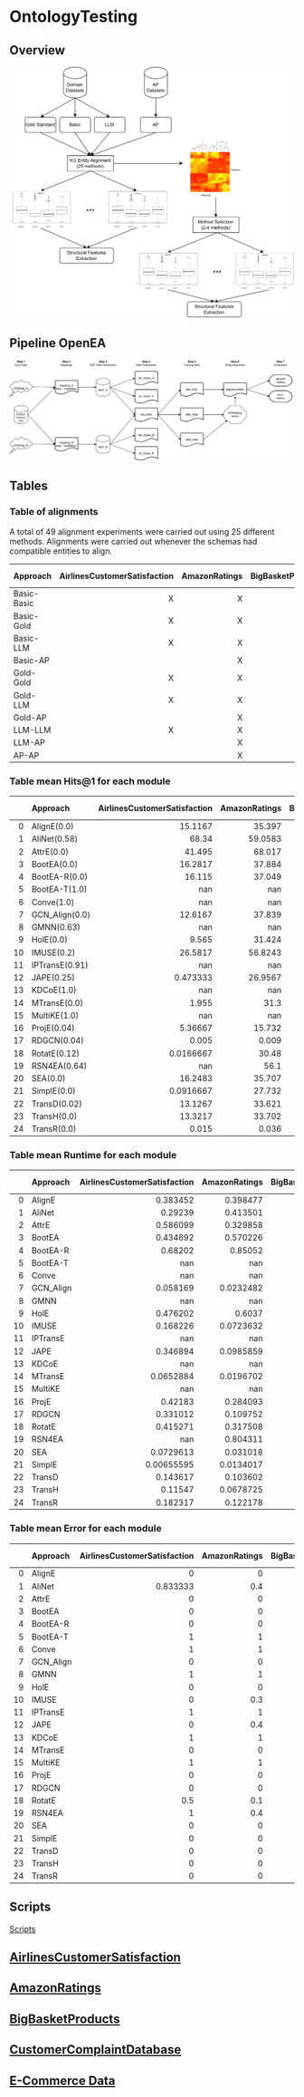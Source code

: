 # OntologyTesting

## Overview

![Overview Figure](./FiguresAndTables/graphicalAbstract.png "Overview Figure")

## Pipeline OpenEA

![Entity Alignment OpenEA Pipeline](./FiguresAndTables/pipelineAlignmentOpenEA.png.png "Entity Alignment OpenEA Pipeline")


## Tables

### Table of alignments

A total of 49 alignment experiments were carried out using 25 different methods. Alignments were carried out whenever the schemas had compatible entities to align.

| Approach       |   AirlinesCustomerSatisfaction |   AmazonRatings |   BigBasketProducts |   BrazilianE-commerce |   E-CommerceData | Customer Satisfaction |
|:---------------|-------------------------------:|----------------:|--------------------:|----------------------:|-----------------:|----------------------:|
| Basic-Basic | X | X | X | X | X | X |
| Basic-Gold | X | X | X | X | X | X |
| Basic-LLM | X | X | X | X | X | X |
| Basic-AP |  | X | X |  |  |  |
| Gold-Gold | X | X | X | X | X | X |
| Gold-LLM | X | X | X | X | X | X |
| Gold-AP |  | X | X | X | X |  |
| LLM-LLM | X | X | X | X | X | X |
| LLM-AP |  | X | X | X | X |  |
| AP-AP |  | X | X | X | X |  |



### Table mean Hits@1 for each module
|    | Approach       |   AirlinesCustomerSatisfaction |   AmazonRatings |   BigBasketProducts |   BrazilianE-commerce |   E-CommerceData |   meanH@1 |
|---:|:---------------|-------------------------------:|----------------:|--------------------:|----------------------:|-----------------:|----------:|
|  0 | AlignE(0.0)    |                     15.1167    |         35.397  |             29.568  |              24.1625  |          31.8589 |  27.2206  |
|  1 | AliNet(0.58)   |                     68.34      |         59.0583 |             55.52   |              70.28    |          60.0125 |  62.6422  |
|  2 | AttrE(0.0)     |                     41.495     |         68.017  |             60.927  |              59.01    |          42.6556 |  54.4209  |
|  3 | BootEA(0.0)    |                     16.2817    |         37.884  |             30.609  |              26.3525  |          31.8378 |  28.593   |
|  4 | BootEA-R(0.0)  |                     16.115     |         37.049  |             29.894  |              25.7637  |          32.1722 |  28.1988  |
|  5 | BootEA-T(1.0)  |                    nan         |        nan      |            nan      |             nan       |         nan      | nan       |
|  6 | Conve(1.0)     |                    nan         |        nan      |            nan      |             nan       |         nan      | nan       |
|  7 | GCN_Align(0.0) |                     12.6167    |         37.839  |             28.626  |              25.1512  |          29.7511 |  26.7968  |
|  8 | GMNN(0.63)     |                    nan         |        nan      |             86.41   |             100       |          99.7783 |  95.3961  |
|  9 | HolE(0.0)      |                      9.565     |         31.424  |             21.849  |              19.115   |          25.9356 |  21.5777  |
| 10 | IMUSE(0.2)     |                     26.5817    |         56.8243 |             44.3389 |              89.925   |          57.0533 |  54.9446  |
| 11 | IPTransE(0.91) |                    nan         |        nan      |            nan      |             nan       |          33.035  |  33.035   |
| 12 | JAPE(0.25)     |                      0.473333  |         26.9567 |             23.4478 |              22.1033  |          16.0225 |  17.8007  |
| 13 | KDCoE(1.0)     |                    nan         |        nan      |            nan      |             nan       |         nan      | nan       |
| 14 | MTransE(0.0)   |                      1.955     |         31.3    |             24.849  |              19.7     |          13.96   |  18.3528  |
| 15 | MultiKE(1.0)   |                    nan         |        nan      |            nan      |             nan       |         nan      | nan       |
| 16 | ProjE(0.04)    |                      5.36667   |         15.732  |             12.722  |               6.85125 |          24.5429 |  13.043   |
| 17 | RDGCN(0.04)    |                      0.005     |          0.009  |             72.8244 |              34.8486  |          19.6678 |  25.471   |
| 18 | RotatE(0.12)   |                      0.0166667 |         30.48   |             28.801  |              24.3987  |          31.4356 |  23.0264  |
| 19 | RSN4EA(0.64)   |                    nan         |         56.1    |             58.0875 |              63.4267  |          61.2425 |  59.7142  |
| 20 | SEA(0.0)       |                     16.2483    |         35.707  |             29.059  |              24.575   |          32.2056 |  27.559   |
| 21 | SimplE(0.0)    |                      0.0916667 |         27.732  |             22.209  |              20.775   |          23.4344 |  18.8484  |
| 22 | TransD(0.02)   |                     13.1267    |         33.621  |             26.36   |              19.73    |          29.6863 |  24.5048  |
| 23 | TransH(0.0)    |                     13.3217    |         33.702  |             26.211  |              21.3675  |          29.2789 |  24.7762  |
| 24 | TransR(0.0)    |                      0.015     |          0.036  |              0.08   |               0.03875 |           0.39   |   0.11195 |

### Table mean Runtime for each module
|    | Approach   |   AirlinesCustomerSatisfaction |   AmazonRatings |   BigBasketProducts |   BrazilianE-commerce |   E-CommerceData |    meanTime |
|---:|:-----------|-------------------------------:|----------------:|--------------------:|----------------------:|-----------------:|------------:|
|  0 | AlignE     |                     0.383452   |       0.398477  |          0.140399   |            0.217742   |       0.308854   |   0.289785  |
|  1 | AliNet     |                     0.29239    |       0.413501  |          0.128083   |            0.70534    |       0.176202   |   0.343103  |
|  2 | AttrE      |                     0.586099   |       0.329858  |          0.175498   |            0.334752   |       0.166925   |   0.318626  |
|  3 | BootEA     |                     0.434692   |       0.570226  |          0.148005   |            0.312151   |       0.297753   |   0.352566  |
|  4 | BootEA-R   |                     0.68202    |       0.85052   |          0.319472   |            0.575235   |       0.539029   |   0.593255  |
|  5 | BootEA-T   |                   nan          |     nan         |        nan          |          nan          |     nan          | nan         |
|  6 | Conve      |                   nan          |     nan         |        nan          |          nan          |     nan          | nan         |
|  7 | GCN_Align  |                     0.058169   |       0.0232482 |          0.00354892 |            0.00614488 |       0.00766333 |   0.0197549 |
|  8 | GMNN       |                   nan          |     nan         |          1          |            1          |       0.853034   |   0.951011  |
|  9 | HolE       |                     0.476202   |       0.6037    |          0.350937   |            0.388389   |       0.505976   |   0.465041  |
| 10 | IMUSE      |                     0.168226   |       0.0723632 |          0.017393   |            0.0208482  |       0.0119694  |   0.05816   |
| 11 | IPTransE   |                   nan          |     nan         |        nan          |          nan          |       0.0682923  |   0.0682923 |
| 12 | JAPE       |                     0.346894   |       0.0985859 |          0.0333028  |            0.0554822  |       0.0379448  |   0.114442  |
| 13 | KDCoE      |                   nan          |     nan         |        nan          |          nan          |     nan          | nan         |
| 14 | MTransE    |                     0.0652884  |       0.0196702 |          0.00771234 |            0.0231861  |       0.0155308  |   0.0262776 |
| 15 | MultiKE    |                   nan          |     nan         |        nan          |          nan          |     nan          | nan         |
| 16 | ProjE      |                     0.42183    |       0.284093  |          0.13603    |            0.225391   |       0.322763   |   0.278021  |
| 17 | RDGCN      |                     0.331012   |       0.109752  |          0.337565   |            0.468765   |       0.510758   |   0.351571  |
| 18 | RotatE     |                     0.415271   |       0.317508  |          0.146911   |            0.196299   |       0.257131   |   0.266624  |
| 19 | RSN4EA     |                   nan          |       0.804311  |          0.275658   |            0.778985   |       0.88147    |   0.685106  |
| 20 | SEA        |                     0.0729613  |       0.031018  |          0.00693881 |            0.0286398  |       0.0295775  |   0.0338271 |
| 21 | SimplE     |                     0.00655595 |       0.0134017 |          0.0136943  |            0.0152445  |       0.0206047  |   0.0139002 |
| 22 | TransD     |                     0.143617   |       0.103602  |          0.0398369  |            0.0595628  |       0.0886751  |   0.0870588 |
| 23 | TransH     |                     0.11547    |       0.0678725 |          0.0253032  |            0.0604899  |       0.0898547  |   0.0717979 |
| 24 | TransR     |                     0.182317   |       0.122178  |          0.066497   |            0.0796253  |       0.126292   |   0.115382  |

### Table mean Error for each module
|    | Approach   |   AirlinesCustomerSatisfaction |   AmazonRatings |   BigBasketProducts |   BrazilianE-commerce |   E-CommerceData |   meanError |
|---:|:-----------|-------------------------------:|----------------:|--------------------:|----------------------:|-----------------:|------------:|
|  0 | AlignE     |                       0        |             0   |                 0   |                 0     |         0        |        0    |
|  1 | AliNet     |                       0.833333 |             0.4 |                 0.5 |                 0.625 |         0.555556 |        0.58 |
|  2 | AttrE      |                       0        |             0   |                 0   |                 0     |         0        |        0    |
|  3 | BootEA     |                       0        |             0   |                 0   |                 0     |         0        |        0    |
|  4 | BootEA-R   |                       0        |             0   |                 0   |                 0     |         0        |        0    |
|  5 | BootEA-T   |                       1        |             1   |                 1   |                 1     |         1        |        1    |
|  6 | Conve      |                       1        |             1   |                 1   |                 1     |         1        |        1    |
|  7 | GCN_Align  |                       0        |             0   |                 0   |                 0     |         0        |        0    |
|  8 | GMNN       |                       1        |             1   |                 0.3 |                 0.5   |         0.333333 |        0.63 |
|  9 | HolE       |                       0        |             0   |                 0   |                 0     |         0        |        0    |
| 10 | IMUSE      |                       0        |             0.3 |                 0.1 |                 0.25  |         0.333333 |        0.2  |
| 11 | IPTransE   |                       1        |             1   |                 1   |                 1     |         0.555556 |        0.91 |
| 12 | JAPE       |                       0        |             0.4 |                 0.1 |                 0.625 |         0.111111 |        0.25 |
| 13 | KDCoE      |                       1        |             1   |                 1   |                 1     |         1        |        1    |
| 14 | MTransE    |                       0        |             0   |                 0   |                 0     |         0        |        0    |
| 15 | MultiKE    |                       1        |             1   |                 1   |                 1     |         1        |        1    |
| 16 | ProjE      |                       0        |             0   |                 0   |                 0     |         0.222222 |        0.04 |
| 17 | RDGCN      |                       0        |             0   |                 0.1 |                 0.125 |         0        |        0.04 |
| 18 | RotatE     |                       0.5      |             0.1 |                 0   |                 0     |         0        |        0.12 |
| 19 | RSN4EA     |                       1        |             0.4 |                 0.6 |                 0.625 |         0.555556 |        0.64 |
| 20 | SEA        |                       0        |             0   |                 0   |                 0     |         0        |        0    |
| 21 | SimplE     |                       0        |             0   |                 0   |                 0     |         0        |        0    |
| 22 | TransD     |                       0        |             0   |                 0   |                 0     |         0.111111 |        0.02 |
| 23 | TransH     |                       0        |             0   |                 0   |                 0     |         0        |        0    |
| 24 | TransR     |                       0        |             0   |                 0   |                 0     |         0        |        0    |




## Scripts

[Scripts](./Scripts)

## [AirlinesCustomerSatisfaction](./AirlinesCustomerSatisfaction/)

## [AmazonRatings](./AmazonRatings/)

## [BigBasketProducts](./BigBasketProducts/)

## [CustomerComplaintDatabase](./CustomerComplaintDatabase/)

## [E-Commerce Data](./E-CommerceData/)
